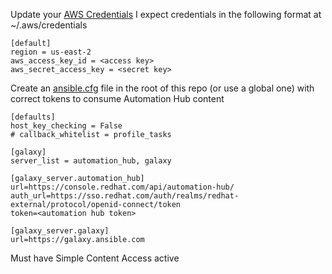 

Update your [AWS Credentials](https://docs.aws.amazon.com/cli/latest/userguide/cli-configure-files.html)
I expect credentials in the following format at ~/.aws/credentials 
``` 
[default]
region = us-east-2
aws_access_key_id = <access key>
aws_secret_access_key = <secret key>
```

Create an [ansible.cfg](https://docs.ansible.com/ansible/latest/reference_appendices/config.html) file in the root of this repo (or use a global one) with correct tokens to consume Automation Hub content  
```
[defaults]
host_key_checking = False
# callback_whitelist = profile_tasks

[galaxy]
server_list = automation_hub, galaxy 

[galaxy_server.automation_hub]
url=https://console.redhat.com/api/automation-hub/
auth_url=https://sso.redhat.com/auth/realms/redhat-external/protocol/openid-connect/token
token=<automation hub token>

[galaxy_server.galaxy]
url=https://galaxy.ansible.com
```
Must have Simple Content Access active
